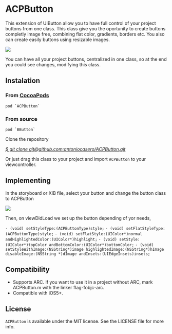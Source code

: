 # ACPButton

This extension of UIButton allow you to have full control of your project buttons from one class. This class give you the oportunity to create buttons completly image free, combining flat color, gradients, borders etc. You also can create easily buttons using resizable images.

![](Screenshot1.png)

You can have all your project buttons, centralized in one class, so at the end you could see changes, modifying this class.

## Instalation

### From [CocoaPods][1]

	pod `ACPButton`

### From source

	pod `BButton`
Clone the repository

[*$ git clone git@github.com:antoniocasero/ACPButton.git*]()

Or just drag this class to your project and import `ACPButton` to your viewcontroller.


## Implementing

In the storyboard or XIB file, select your button and change the button class to ACPButton 

![](Screenshot2.png)

Then, on viewDidLoad we set up the button depending of yor needs,

`- (void) setStyleType:(ACPButtonType)style;`
`- (void) setFlatStyleType:(ACPButtonType)style;`
`- (void) setFlatStyle:(UIColor*)normal andHighlightedColor:(UIColor*)highlight;`
`- (void) setStyle:(UIColor*)topColor andBottomColor:(UIColor*)bottomColor;`
`- (void) setStyleWithImage:(NSString*)image highlightedImage:(NSString*)hImage disableImage:(NSString *)dImage andInsets:(UIEdgeInsets)insets;`


## Compatibility

- Supports ARC. If you want to use it in a project without ARC, mark ACPButton.m with the linker flag-fobjc-arc.
- Compatible with iOS5+.

## License

`ACPButton` is available under the MIT license. See the LICENSE file for more info.















[1]:	http://www.cocoapods.org

[1]:	Screenshot1.png
[2]:	Screenshot2.png
